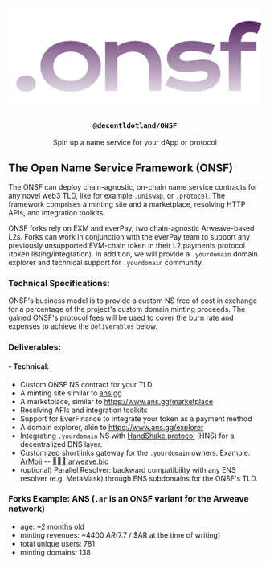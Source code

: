 <p align="center">
  <a href="https://onsf.io">
    <img src="./logo.png" height="200">
  </a>
  <h3 align="center"><code>@decentldotland/ONSF</code></h3>
  <p align="center">Spin up a name service for your dApp or protocol</p>
</p>
   
## The Open Name Service Framework (ONSF)

The ONSF can deploy chain-agnostic, on-chain name service contracts for any novel web3 TLD, like for example `.uniswap`, or `.protocol`. The framework comprises a minting site and a marketplace, resolving HTTP APIs, and integration toolkits. 

ONSF forks rely on EXM and everPay, two chain-agnostic Arweave-based L2s. Forks can work in conjunction with the everPay team to support any previously unsupported EVM-chain token in their L2 payments protocol (token listing/integration). In addition, we will provide a `.yourdomain` domain explorer and technical support for `.yourdomain` community.

### Technical Specifications:
ONSF's business model is to provide a custom NS free of cost in exchange for a percentage of the project's custom domain minting proceeds. The gained ONSF's protocol fees will be used to cover the burn rate and expenses to achieve the `Deliverables` below. 

### Deliverables:
#### - Technical:
- Custom ONSF NS contract for your TLD
- A minting site similar to [ans.gg](https://ans.gg)
- A marketplace, similar to https://www.ans.gg/marketplace
- Resolving APIs and integration toolkits
- Support for EverFinance to integrate your token as a payment method
- A domain explorer, akin to https://www.ans.gg/explorer
- Integrating `.yourdomain` NS with [HandShake protocol](https://handshake.org/) (HNS) for a decentralized DNS layer.
- Customized shortlinks gateway for the `.yourdomain` owners. Example: [ArMoji](https://github.com/decentldotland/ArMoji) -- [🙂🙂🙂.arweave.bio](http://🙂🙂🙂.arweave.bio)
- (optional) Parallel Resolver: backward compatibility with any ENS resolver (e.g. MetaMask) through ENS subdomains for the ONSF's TLD.

### Forks Example: ANS (`.ar` is an ONSF variant for the Arweave network)

- age: ~2 months old
- minting revenues: ~4400 $AR ($7.7 / $AR at the time of writing)
- total unique users: 781
- minting domains: 138
